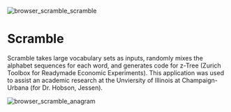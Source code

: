 ![browser_scramble_scramble](https://user-images.githubusercontent.com/1064036/39586161-4ae6e456-4eab-11e8-8b1e-178a43599892.png)

# Scramble

Scramble takes large vocabulary sets as inputs, randomly mixes the alphabet sequences for each word, and generates code for z-Tree (Zurich Toolbox for Readymade Economic Experiments). 
This application was used to assist an academic research at the Unviersity of Illinois at Champaign-Urbana (for Dr. Hobson, Jessen).

![browser_scramble_anagram](https://user-images.githubusercontent.com/1064036/39586167-4cec06d2-4eab-11e8-9a5c-09cd280cf13c.png)
